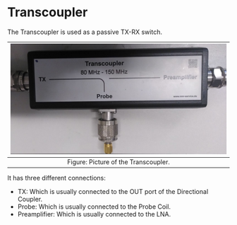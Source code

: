 # Transcoupler
The Transcoupler is used as a passive TX-RX switch. 

| <img src="../../_static/tutorials/2_transcoupler.jpg" width=100%> |
|:--:|
| Figure: Picture of the Transcoupler.

It has three different connections:
- TX: Which is usually connected to the OUT port of the Directional Coupler.
- Probe: Which is usually connected to the Probe Coil.
- Preamplifier: Which is usually connected to the LNA. 